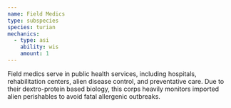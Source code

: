 ```yaml
---
name: Field Medics
type: subspecies
species: turian
mechanics:
  - type: asi
    ability: wis
    amount: 1
---
```

Field medics serve in public health services, including hospitals, rehabilitation centers, alien disease control, and
preventative care. Due to their dextro-protein based biology, this corps heavily monitors imported alien perishables
to avoid fatal allergenic outbreaks.
